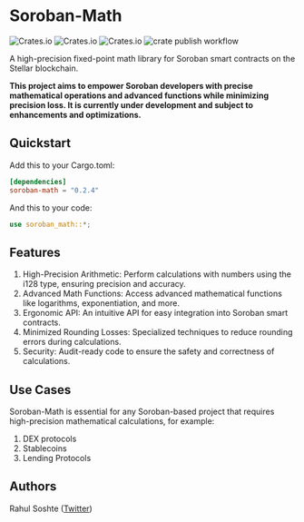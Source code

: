# Soroban-Math

![Crates.io](https://img.shields.io/crates/v/soroban-math)
![Crates.io](https://img.shields.io/crates/l/soroban-math)
![Crates.io](https://img.shields.io/crates/d/soroban-math)
![crate publish workflow](https://github.com/rahul-soshte/soroban-math/actions/workflows/publish.yml/badge.svg)

A high-precision fixed-point math library for Soroban smart contracts on the Stellar blockchain.

**This project aims to empower Soroban developers with precise mathematical operations and advanced functions while minimizing precision loss. It is currently under development and subject to enhancements and optimizations.**


## Quickstart

Add this to your Cargo.toml:

```toml
[dependencies]
soroban-math = "0.2.4"
```

And this to your code:

```rust
use soroban_math::*;
```

## Features
1. High-Precision Arithmetic: Perform calculations with numbers using the i128 type, ensuring precision and accuracy.
2. Advanced Math Functions: Access advanced mathematical functions like logarithms, exponentiation, and more.
3. Ergonomic API: An intuitive API for easy integration into Soroban smart contracts.
4. Minimized Rounding Losses: Specialized techniques to reduce rounding errors during calculations.
5. Security: Audit-ready code to ensure the safety and correctness of calculations.

## Use Cases

Soroban-Math is essential for any Soroban-based project that requires high-precision mathematical calculations, for example:

1. DEX protocols
2. Stablecoins 
3. Lending Protocols

## Authors

Rahul Soshte ([Twitter](https://twitter.com/RahulSoshte))